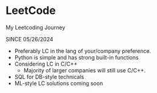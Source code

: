 # LeetCode

My Leetcoding Journey

SINCE 05/26/2024

- Preferably LC in the lang of your/company preference.
- Python is simple and has strong built-in functions
- Considering LC in C/C++
  - Majority of larger companies will still use C/C++.
- SQL for DB-style technicals
- ML-style LC solutions coming soon
